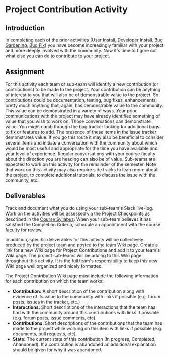# Project Contribution Activity

## Introduction
In completing each of the prior activities ([User Install](projUserInstall.md), [Developer Install](projDevInstall.md), [Bug Gardening](projBugGardening.md), [Bug Fix](projBugFix.md)) you have become increasingly familiar with your project and more deeply involved with the community. Now it's time to figure out what else you can do to contribute to your project.

## Assignment

For this activity each team or sub-team will identify a new contribution (or contributions) to be made to the project. Your contribution can be anything of interest to you that will also be of demonstrable value to the project. So contributions could be documentation, testing, bug fixes, enhancements, pretty much anything that, again, has demonstrable value to the community. This value can be demonstrated in a variety of ways. Your prior communications with the project may have already identified something of value that you wish to work on. Those conversations can demonstrate value. You might comb through the bug tracker looking for additional bugs to fix or features to add. The presence of these items in the issue tracker demonstrates value. If you go this route it may also be beneficial to consider several items and initiate a conversation with the community about which would be most useful and appropriate for the time you have available and your level of experience. Regular conversations with your course faculty about the direction you are heading can also be of value. Sub-teams are expected to work on this activity for the remainder of the semester. Note that work on this activity may also require side tracks to learn more about the project, to complete additional tutorials, to discuss the issue with the community, etc.

## Deliverables

Track and document what you do using your sub-team's Slack live-log. Work on the activities will be assessed via the Project Checkpoints as described in the [Course Syllabus](syllabus.md). When your sub-team believes it has satisfied the Completion Criteria, schedule an appointment with the course faculty for review.


In addition, specific deliverables for this activity will be collectively produced by the project team and posted to the team Wiki page. Create a link for a new Wiki page for Project Contributions and add it to your team's Wiki page. The project sub-teams will be adding to this Wiki page throughout this activity. It is the full team's responsibility to keep this new Wiki page well organized and nicely formatted.

The Project Contribution Wiki page must include the following information for each contribution on which the team works:
- __Contribution:__ A short description of the contribution along with evidence of its value to the community with links if possible (e.g. forum posts, issues in the tracker, etc.)
- __Interactions:__ Short descriptions of the interactions that the team has had with the community around this contributions with links if possible (e.g. forum posts, issue comments, etc).
- __Contributions:__ Short descriptions of the contributions that the team has made to the project while working on this item with links if possible (e.g. documents, pull requests, etc).
- __State:__ The current state of this contribution (In progress, Completed, Abandoned). If a contribution is abandoned an additional explanation should be given for why it was abandoned.

